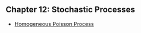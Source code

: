 ## Chapter 12: Stochastic Processes
- [Homogeneous Poisson Process](https://github.com/EducationShinyAppTeam/Homogeneous_Poisson_Process)
